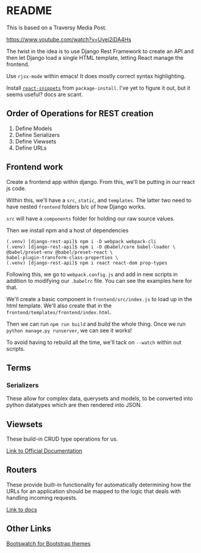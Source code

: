 # README

This is based on a Traversy Media Post.

https://www.youtube.com/watch?v=Uyei2iDA4Hs

The twist in the idea is to use Django Rest Framework to create an API
and then let Django load a single HTML template, letting React manage
the frontend.

Use `rjsx-mode` within emacs! It does mostly correct syntax
highlighting.

Install
[`react-snippets`](https://github.com/johnmastro/react-snippets.el)
from `package-install`. I've yet to figure it out, but it seems
useful? docs are scant. 


## Order of Operations for REST creation

1. Define Models
2. Define Serializers
3. Define Viewsets
4. Define URLs


## Frontend work

Create a frontend app within django. From this, we'll be putting in
our react js code.

Within this, we'll have a `src`, `static`, and `templates`. The latter
two need to have nested `frontend` folders b/c of how Django works.

`src` will have a `components` folder for holding our raw source
values.

Then we install npm and a host of dependencies

```shell
(.venv) [django-rest-api]$ npm i -D webpack webpack-cli
(.venv) [django-rest-api]$ npm i -D @babel/core babel-loader \
@babel/preset-env @babel/preset-react \
babel-plugin-transform-class-properties \
(.venv) [django-rest-api]$ npm i react react-dom prop-types
```

Following this, we go to `webpack.config.js` and add in new scripts in
addition to modifying our `.babelrc` file. You can see the examples here
for that.

We'll create a basic component in `frontend/src/index.js` to load up
in the html template. We'll also create that in the
`frontend/templates/frontend/index.html`.

Then we can run `npm run build` and build the whole thing. Once we run
`python manage.py runserver`, we can see it works!

To avoid having to rebuild all the time, we'll tack on `--watch`
within out scripts. 



## Terms

### Serializers

These allow for complex data, querysets and models, to be converted
into python datatypes which are then rendered into JSON.


## Viewsets

These build-in CRUD type operations for us.

[Link to Official Documentation](https://www.django-rest-framework.org/api-guide/viewsets/)


## Routers

These provide built-in functionality for automatically determining how
the URLs for an application should be mapped to the logic that deals
with handling incoming requests.

[Link to docs](https://www.django-rest-framework.org/api-guide/routers/)


## Other Links

[Bootswatch for Bootstrap themes](https://bootswatch.com/)

